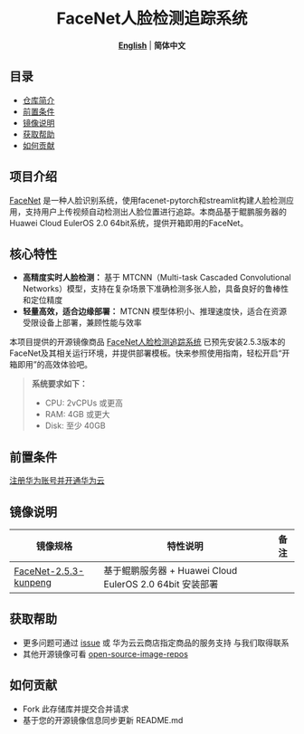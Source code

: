 

<h1 align="center"> FaceNet人脸检测追踪系统</h1>
<p align="center">
  <a href="README.md"><strong>English</strong></a> | <strong>简体中文</strong>
</p>



## 目录

- [仓库简介](#项目介绍)
- [前置条件](#前置条件)
- [镜像说明](#镜像说明)
- [获取帮助](#获取帮助)
- [如何贡献](#如何贡献)

## 项目介绍

[FaceNet](https://github.com/timesler/facenet-pytorch) 是一种人脸识别系统，使用facenet-pytorch和streamlit构建人脸检测应用，支持用户上传视频自动检测出人脸位置进行追踪。本商品基于鲲鹏服务器的Huawei Cloud EulerOS 2.0 64bit系统，提供开箱即用的FaceNet。

## 核心特性

- **高精度实时人脸检测：** 基于 MTCNN（Multi-task Cascaded Convolutional Networks）模型，支持在复杂场景下准确检测多张人脸，具备良好的鲁棒性和定位精度
- **轻量高效，适合边缘部署：** MTCNN 模型体积小、推理速度快，适合在资源受限设备上部署，兼顾性能与效率

本项目提供的开源镜像商品 [FaceNet人脸检测追踪系统](https://marketplace.huaweicloud.com/hidden/contents/5d1783b2-07da-4000-83fd-69d3a1f5187c#productid=OFFI1138678404113182720) 已预先安装2.5.3版本的FaceNet及其相关运行环境，并提供部署模板。快来参照使用指南，轻松开启“开箱即用”的高效体验吧。

> **系统要求如下：**
>
> - CPU: 2vCPUs 或更高
> - RAM: 4GB 或更大
> - Disk: 至少 40GB

## 前置条件

[注册华为账号并开通华为云](https://support.huaweicloud.com/usermanual-account/account_id_001.html)

## 镜像说明

| 镜像规格                                                     | 特性说明                                                 | 备注 |
| ------------------------------------------------------------ | -------------------------------------------------------- | ---- |
| [FaceNet-2.5.3-kunpeng](https://github.com/HuaweiCloudDeveloper/facenet-image/tree/FaceNet-2.5.3-kunpeng) | 基于鲲鹏服务器 + Huawei Cloud EulerOS 2.0 64bit 安装部署 |      |

## 获取帮助

- 更多问题可通过 [issue](https://github.com/HuaweiCloudDeveloper/facenet-image/issues) 或 华为云云商店指定商品的服务支持 与我们取得联系
- 其他开源镜像可看 [open-source-image-repos](https://github.com/HuaweiCloudDeveloper/open-source-image-repos)

## 如何贡献

- Fork 此存储库并提交合并请求
- 基于您的开源镜像信息同步更新 README.md
